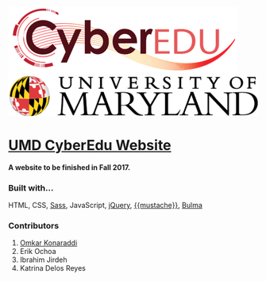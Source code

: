 ![UMD CyberEdu logo](./assets/CyberEdu_logo.png)
![UMD Logo](./assets/umd_logo.png)

# [UMD CyberEdu Website](https://erik-ochoa.github.io/CyberEdu-Website/)

**A website to be finished in Fall 2017.**

### Built with...
HTML,
CSS,
[Sass](http://sass-lang.com/),
JavaScript,
[jQuery](https://jquery.com/),
[{{mustache}}](https://mustache.github.io/),
[Bulma](http://bulma.io/)

### Contributors

1. [Omkar Konaraddi](https://konaraddio.github.io/)
2. Erik Ochoa
3. Ibrahim Jirdeh
4. Katrina Delos Reyes
